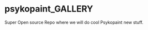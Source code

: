 psykopaint_GALLERY
==================

Super Open source Repo where we will do cool Psykopaint new stuff.
